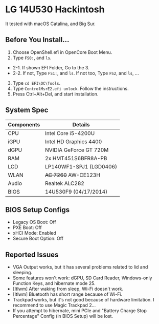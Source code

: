 # LG 14U530 Hackintosh
It tested with macOS Catalina, and Big Sur.

## Before You Install...
1. Choose OpenShell.efi in OpenCore Boot Menu.
2. Type `FS0:`, and `ls`. 
- 2-1. If shown EFI Folder, Go to the 3.
- 2-2. If not, Type `FS1:`, and `ls`. If not too, Type `FS2`, and `ls`, ...
3. Type `cd EFI\OC\Tools`.
4. Type `ControlMsrE2.efi unlock`. Follow the instructions.
5. Press Ctrl+Alt+Del, and start installation.

## System Spec
| Components | Details |
| - | - |
| CPU | Intel Core i5-4200U |
| iGPU | Intel HD Graphics 4400 |
| dGPU | NVIDIA GeForce GT 720M |
| RAM | 2x HMT451S6BFR8A-PB |
| LCD | LP140WF1-SPJ1 (LGD0406) |
| WLAN | ~~AC 7260~~ AW-CE123H |
| Audio | Realtek ALC282 |
| BIOS | 14U530F9 (04/17/2014) |

## BIOS Setup Configs
- Legacy OS Boot: Off
- PXE Boot: Off
- xHCI Mode: Enabled
- Secure Boot Option: Off

## Reported Issues
- VGA Output works, but it has several problems related to lid and sleeping.
- Some features won't work: dGPU, SD Card Reader, Windows-only Function Keys, and hibernate mode 25.
- [Itlwm] After waking from sleep, Wi-Fi doesn't work.
- [Itlwm] Bluetooth has short range because of Wi-Fi.
- Trackpad works, but it's not good because of hardware limitation. I recommend to use Magic Trackpad 2...
- If you attempt to hibernate, mini PCIe and "Battery Charge Stop Percentage" Config (in BIOS Setup) will be lost.
